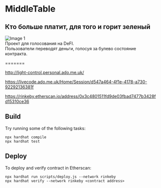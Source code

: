 # MiddleTable  
## Кто больше платит, для того и горит зеленый  
![Image 1](https://cdnn21.img.ria.ru/images/149838/74/1498387412_0:46:6000:3421_600x0_80_0_0_2c925726e520691c5bc9421df53a344c.jpg)  
Проект для голосования на  DeFI.  
Пользователи переводят деньги, голосуя за булево состояние контракта.  

=======

http://light-control.personal.ado.me.uk/


https://livecode.ado.me.uk/Home/Session/d547a464-4f1e-4178-a730-92292136381f  

https://rinkeby.etherscan.io/address/0x3c4801511fd9de03fbad7477b3428fd15310ce36  

## Build

Try running some of the following tasks:

```shell
npx hardhat compile
npx hardhat test
```

## Deploy

To deploy and verify contract in Etherscan:

```shell
npx hardhat run scripts/deploy.js --network rinkeby
npx hardhat verify --network rinkeby <contract address>
```
